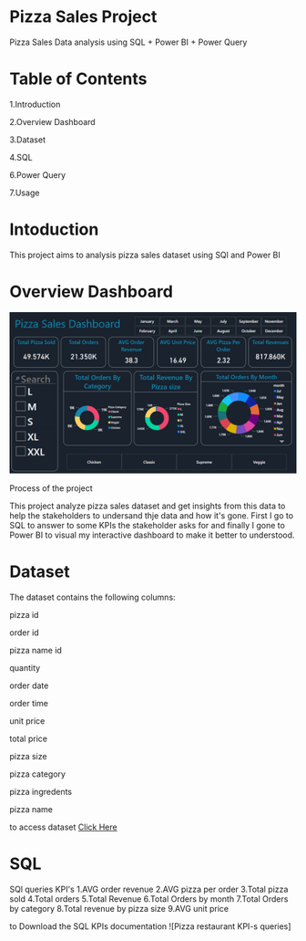 # Pizza Sales Project
Pizza Sales Data analysis using   SQL + Power BI + Power Query

# Table of Contents
1.Introduction

2.Overview Dashboard

3.Dataset

4.SQL

6.Power Query

7.Usage

# Intoduction
This project aims to analysis pizza sales dataset using  SQl and Power BI

# Overview Dashboard
![dashboard](dashboard.PNG)

Process of the project

This project analyze pizza sales dataset and get insights from this data to help the stakeholders to undersand thje data and how it's gone.
First I  go to SQL to answer to some KPIs the stakeholder asks for and finally I gone to Power BI to visual my interactive dashboard to make it better to understood.

# Dataset


The dataset contains the following columns:

pizza id

order id

pizza name id

quantity

order date

order time

unit price

total price

pizza size

pizza category 

pizza ingredents

pizza name

to access dataset [Click Here]()


# SQL
SQl queries
KPI's
1.AVG order revenue 
2.AVG pizza per order
3.Total pizza sold
4.Total orders
5.Total Revenue
6.Total Orders by month 
7.Total Orders by category
8.Total revenue by pizza size 
9.AVG unit price 

to Download the SQL KPIs documentation ![Pizza restaurant KPI-s queries]
































